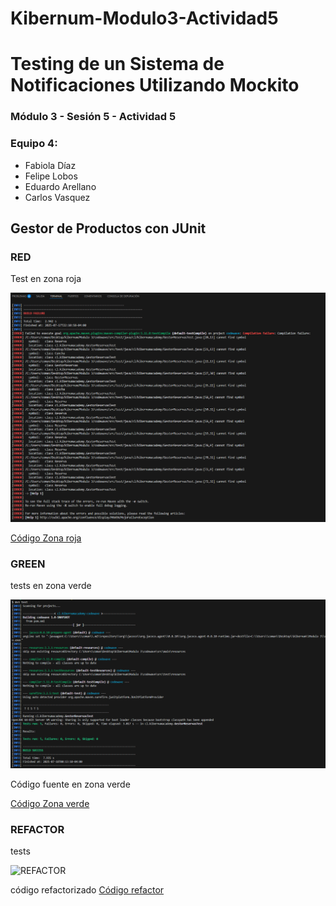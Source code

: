 # Kibernum-Modulo3-Actividad5

# Testing de un Sistema de Notificaciones Utilizando Mockito

### Módulo 3 - Sesión 5 - Actividad 5

### Equipo 4: 
- Fabiola Díaz
- Felipe Lobos
- Eduardo Arellano
- Carlos Vasquez

## Gestor de Productos con JUnit 

### RED
Test en zona roja

![RED](img/red.png)


[Código Zona roja](./src/test/java/cl/kibernumacademy/GestorReservasTestRed.md)

### GREEN
tests en zona verde

![GREEN](img/GREEN.png)

Código fuente en zona verde

[Código Zona verde](./src/main/java/cl/kibernumacademy/servicio/GestorReservaGreen.md)


### REFACTOR
tests

![REFACTOR](img/test-result-refactor.png)

código refactorizado
[Código refactor](./src/main/java/cl/kibernumacademy/servicio/GestorReservaRefactor.md)
